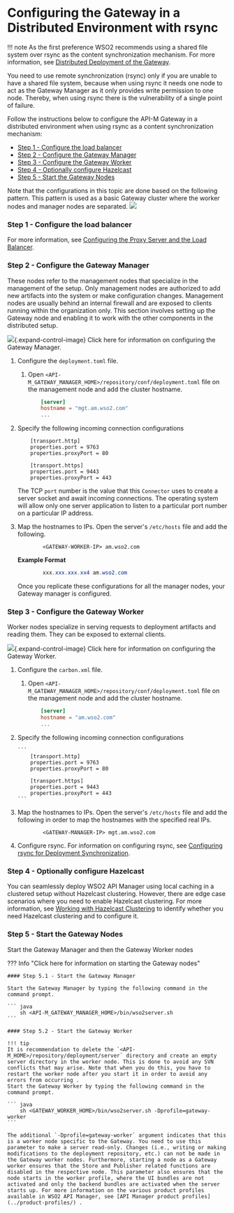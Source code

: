 # Configuring the Gateway in a Distributed Environment with rsync

!!! note
As the first preference WSO2 recommends using a shared file system over rsync as the content synchronization mechanism. For more information, see [Distributed Deployment of the Gateway](../distributed-deployment-of-the-gateway/).


You need to use remote synchronization (rsync) only if you are unable to have a shared file system, because when using rsync it needs one node to act as the Gateway Manager as it only provides write permission to one node. Thereby, when using rsync there is the vulnerability of a single point of failure.

Follow the instructions below to configure the API-M Gateway in a distributed environment when using rsync as a content synchronization mechanism:

-   [Step 1 - Configure the load balancer](#step-1-configure-the-load-balancer)
-   [Step 2 - Configure the Gateway Manager](#step-2-configure-the-gateway-manager)
-   [Step 3 - Configure the Gateway Worker](#step-3-configure-the-gateway-worker)
-   [Step 4 - Optionally configure Hazelcast](#step-4-optionally-configure-hazelcast)
-   [Step 5 - Start the Gateway Nodes](#step-5-start-the-gateway-nodes)

Note that the configurations in this topic are done based on the following pattern. This pattern is used as a basic Gateway cluster where the worker nodes and manager nodes are separated.
![]({{base_path}}/assets/attachments/103334495/103334496.png)

### Step 1 - Configure the load balancer

For more information, see [Configuring the Proxy Server and the Load Balancer](../../configuring-the-proxy-server-and-the-load-balancer/).

### Step 2 - Configure the Gateway Manager

These nodes refer to the management nodes that specialize in the management of the setup. Only management nodes are authorized to add new artifacts into the system or make configuration changes. Management nodes are usually behind an internal firewall and are exposed to clients running within the organization only. This section involves setting up the Gateway node and enabling it to work with the other components in the distributed setup.

![](images/icons/grey_arrow_down.png){.expand-control-image} Click here for information on configuring the Gateway Manager.

1.  Configure the `deployment.toml` file.
    1.  Open `<API-M_GATEWAY_MANAGER_HOME>/repository/conf/deployment.toml` file on the management node and add the cluster hostname.
        ``` toml
            [server]
            hostname = "mgt.am.wso2.com"
            ...
        ```

2.  Specify the following incoming connection configurations 

    ``` 
        [transport.http]
        properties.port = 9763
        properties.proxyPort = 80
        
        [transport.https]
        properties.port = 9443
        properties.proxyPort = 443
    ```

    The TCP `port` number is the value that this `Connector` uses to create a server socket and await incoming connections. The operating system will allow only one server application to listen to a particular port number on a particular IP address.

3.  Map the hostnames to IPs.
    Open the server's `/etc/hosts` file and add the following.

    ``` plain
            <GATEWAY-WORKER-IP> am.wso2.com
    ```

    **Example Format**

    ``` java
            xxx.xxx.xxx.xx4 am.wso2.com
    ```

    Once you replicate these configurations for all the manager nodes, your Gateway manager is configured.

### Step 3 - Configure the Gateway Worker

Worker nodes specialize in serving requests to deployment artifacts and reading them. They can be exposed to external clients.

![](images/icons/grey_arrow_down.png){.expand-control-image} Click here for information on configuring the Gateway Worker.

1.  Configure the `carbon.xml` file.
    1.  Open `<API-M_GATEWAY_MANAGER_HOME>/repository/conf/deployment.toml` file on the management node and add the cluster hostname.
        ``` toml
            [server]
            hostname = "am.wso2.com"
            ...
        ```

2.  Specify the following incoming connection configurations 
    
        ``` 
            [transport.http]
            properties.port = 9763
            properties.proxyPort = 80
            
            [transport.https]
            properties.port = 9443
            properties.proxyPort = 443
        ```

3.  Map the hostnames to IPs.
    Open the server's `/etc/hosts` file and add the following in order to map the hostnames with the specified real IPs.

    ``` plain
            <GATEWAY-MANAGER-IP> mgt.am.wso2.com
    ```

4.  Configure rsync. 
    For information on configuring rsync, see [Configuring rsync for Deployment Synchronization](../../configuring-rsync-for-deployment-synchronization/).

### Step 4 - Optionally configure Hazelcast

You can seamlessly deploy WSO2 API Manager using local caching in a clustered setup without Hazelcast clustering. However, there are edge case scenarios where you need to enable Hazelcast clustering. For more information, see [Working with Hazelcast Clustering](../working-with-hazelcast-clustering/) to identify whether you need Hazelcast clustering and to configure it.

### Step 5 - Start the Gateway Nodes

Start the Gateway Manager and then the Gateway Worker nodes

??? Info "Click here for information on starting the Gateway nodes"

    #### Step 5.1 - Start the Gateway Manager
    
    Start the Gateway Manager by typing the following command in the command prompt.
    
    ``` java
        sh <API-M_GATEWAY_MANAGER_HOME>/bin/wso2server.sh
    ```
    
    #### Step 5.2 - Start the Gateway Worker
    
    !!! tip
    It is recommendation to delete the `<API-M_HOME>/repository/deployment/server` directory and create an empty server directory in the worker node. This is done to avoid any SVN conflicts that may arise. Note that when you do this, you have to restart the worker node after you start it in order to avoid any errors from occurring .
    Start the Gateway Worker by typing the following command in the command prompt.
    
    ``` java
        sh <GATEWAY_WORKER_HOME>/bin/wso2server.sh -Dprofile=gateway-worker
    ```
    
    The additional `-Dprofile=gateway-worker` argument indicates that this is a worker node specific to the Gateway. You need to use this parameter to make a server read-only. Changes (i.e., writing or making modifications to the deployment repository, etc.) can not be made in the Gateway worker nodes. Furthermore, starting a node as a Gateway worker ensures that the Store and Publisher related functions are disabled in the respective node. This parameter also ensures that the node starts in the worker profile, where the UI bundles are not activated and only the backend bundles are activated when the server starts up. For more information on the various product profiles available in WSO2 API Manager, see [API Manager product profiles](../product-profiles/) .
